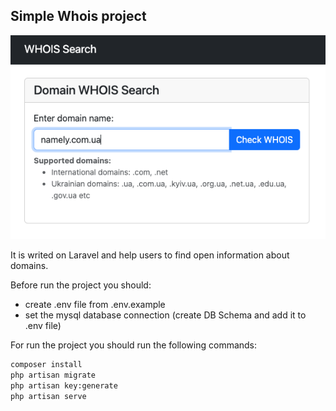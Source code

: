 ## Simple Whois project

![Whois Example](whois-example-image.png)

It is writed on Laravel and help users to find open information about domains.

Before run the project you should:
 - create .env file from .env.example 
 - set the mysql database connection (create DB Schema and add it to .env file)

For run the project you should run the following commands:

```bash
composer install
php artisan migrate
php artisan key:generate
php artisan serve
```
